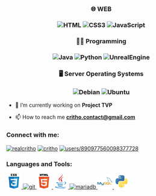 <h3 align="center">

 🌐 WEB

   </h3>
  <h3 align="center">
   
  ![HTML](https://img.shields.io/badge/HTML5-%23E34F26.svg?style=for-the-badge&logo=html5&logoColor=white) 
  ![CSS3](https://img.shields.io/badge/CSS3-%231572B6.svg?style=for-the-badge&logo=css3&logoColor=white) 
  ![JavaScript](https://img.shields.io/badge/JavaScript-%23323330.svg?style=for-the-badge&logo=javascript&logoColor=%23F7DF1E) 

   </h3>
     <h3 align="center">

   👨‍💻 Programming

   </h3>
        <h3 align="center">

  ![Java](https://img.shields.io/badge/Java-%23007396.svg?style=for-the-badge&logo=Java&logoColor=white)
  ![Python](https://img.shields.io/badge/Python-%233776AB.svg?style=for-the-badge&logo=Python&logoColor=white) 
  ![UnrealEngine](https://img.shields.io/badge/UnrealEngine-000000?style=for-the-badge&logo=unrealengine&logoColor=white)

   </h3>
        <h3 align="center">

   🖥️ Server Operating Systems

   </h3>
           <h3 align="center">

  ![Debian](https://img.shields.io/badge/Debian-A81D33?style=for-the-badge&logo=debian&logoColor=white)
  ![Ubuntu](https://img.shields.io/badge/Ubuntu-E95420?style=for-the-badge&logo=ubuntu&logoColor=white)
  
   </h3>



- 🔭 I’m currently working on **Project TVP**

- 📫 How to reach me **critho.contact@gmail.com**

<h3 align="left">Connect with me:</h3>
<p align="left">
<a href="https://twitter.com/realcritho" target="blank"><img align="center" src="https://raw.githubusercontent.com/rahuldkjain/github-profile-readme-generator/master/src/images/icons/Social/twitter.svg" alt="realcritho" height="30" width="40" /></a>
<a href="https://www.youtube.com/c/critho" target="blank"><img align="center" src="https://raw.githubusercontent.com/rahuldkjain/github-profile-readme-generator/master/src/images/icons/Social/youtube.svg" alt="critho" height="30" width="40" /></a>
<a href="https://discord.gg/users/890977560098377728" target="blank"><img align="center" src="https://raw.githubusercontent.com/rahuldkjain/github-profile-readme-generator/master/src/images/icons/Social/discord.svg" alt="users/890977560098377728" height="30" width="40" /></a>
</p>


<h3 align="left">Languages and Tools:</h3>
<p align="left">  <a href="https://www.w3schools.com/css/" target="_blank" rel="noreferrer"> <img src="https://raw.githubusercontent.com/devicons/devicon/master/icons/css3/css3-original-wordmark.svg" alt="css3" width="40" height="40"/> </a> <a href="https://git-scm.com/" target="_blank" rel="noreferrer"> <img src="https://www.vectorlogo.zone/logos/git-scm/git-scm-icon.svg" alt="git" width="40" height="40"/> </a> <a href="https://www.w3.org/html/" target="_blank" rel="noreferrer"> <img src="https://raw.githubusercontent.com/devicons/devicon/master/icons/html5/html5-original-wordmark.svg" alt="html5" width="40" height="40"/> </a> <a href="https://www.java.com" target="_blank" rel="noreferrer"> <img src="https://raw.githubusercontent.com/devicons/devicon/master/icons/java/java-original.svg" alt="java" width="40" height="40"/> </a> <a href="https://developer.mozilla.org/en-US/docs/Web/JavaScript" target="_blank" rel="noreferrer"> <img src="https://www.vectorlogo.zone/logos/mariadb/mariadb-icon.svg" alt="mariadb" width="40" height="40"/> </a> <a href="https://www.mysql.com/" target="_blank" rel="noreferrer"> <img src="https://raw.githubusercontent.com/devicons/devicon/master/icons/mysql/mysql-original-wordmark.svg" alt="mysql" width="40" height="40"/> </a>  <img src="https://raw.githubusercontent.com/devicons/devicon/master/icons/python/python-original.svg" alt="python" width="40" height="40"/> </a> <a href="https://unrealengine.com/" target="_blank" rel="noreferrer">  </a> </p>
